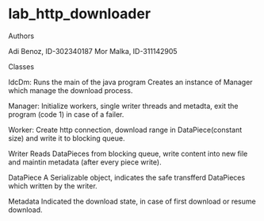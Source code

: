 # lab_http_downloader

Authors

Adi Benoz, ID-302340187
Mor Malka, ID-311142905



Classes

IdcDm:
Runs the main of the java program
Creates an instance of Manager which manage the download process.

Manager:
Initialize workers, single writer threads and metadta, exit the program (code 1) in case of a failer.

Worker:
Create http connection, download range in DataPiece(constant size) and write it to blocking queue.

Writer
Reads DataPieces from blocking queue, write content into new file and maintin metadata (after every piece write).

DataPiece
A Serializable object, indicates the safe transfferd DataPieces which written by the writer.

Metadata
Indicated the download state, in case of first download or resume download. 

